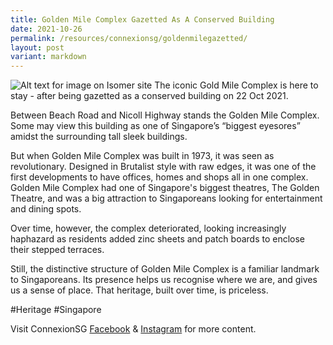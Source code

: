```yaml
---
title: Golden Mile Complex Gazetted As A Conserved Building
date: 2021-10-26
permalink: /resources/connexionsg/goldenmilegazetted/
layout: post
variant: markdown
---
```


![Alt text for image on Isomer site](/images/goldenmile1.jpeg)
The iconic Gold Mile Complex is here to stay - after being gazetted as a conserved building on 22 Oct 2021.

Between Beach Road and Nicoll Highway stands the Golden Mile Complex. Some may view this building as one of Singapore’s “biggest eyesores” amidst the surrounding tall sleek buildings.  
  
But when Golden Mile Complex was built in 1973, it was seen as revolutionary. Designed in Brutalist style with raw edges, it was one of the first developments to have offices, homes and shops all in one complex. Golden Mile Complex had one of Singapore's biggest theatres, The Golden Theatre, and was a big attraction to Singaporeans looking for entertainment and dining spots.  
  
Over time, however, the complex deteriorated, looking increasingly haphazard as residents added zinc sheets and patch boards to enclose their stepped terraces.  
  
Still, the distinctive structure of Golden Mile Complex is a familiar landmark to Singaporeans. Its presence helps us recognise where we are, and gives us a sense of place. That heritage, built over time, is priceless.

#Heritage #Singapore

Visit ConnexionSG [Facebook](https://www.facebook.com/ConnexionSG) & [Instagram](https://www.instagram.com/connexionsg/) for more content.